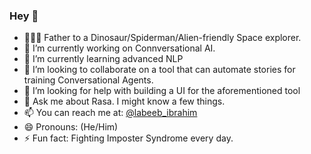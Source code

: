 ### Hey 👋

- 👨‍👩‍👦 Father to a Dinosaur/Spiderman/Alien-friendly Space explorer.
- 🔭 I’m currently working on Connversational AI.
- 🌱 I’m currently learning advanced NLP
- 👯 I’m looking to collaborate on a tool that can automate stories for training Conversational Agents.
- 🤔 I’m looking for help with building a UI for the aforementioned tool
- 💬 Ask me about Rasa. I might know a few things.
- 📫 You can reach me at: [@labeeb_ibrahim](https://twitter.com/labeeb_ibrahim)
- 😄 Pronouns: (He/Him)
- ⚡ Fun fact: Fighting Imposter Syndrome every day.
